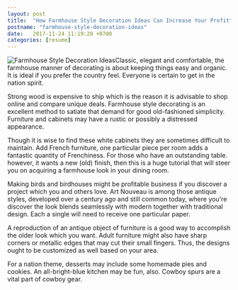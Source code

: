 ```yaml
---
layout: post
title:  "How Farmhouse Style Decoration Ideas Can Increase Your Profit"
postname: "farmhouse-style-decoration-ideas"
date:   2017-11-24 11:19:20 +0700
categories: [resume]
---
```

![Farmhouse Style Decoration Ideas](https://i.imgur.com/G3gkVxI.jpg)Classic, elegant and comfortable, the farmhouse manner of decorating is about keeping things easy and organic. It is ideal if you prefer the country feel. Everyone is certain to get in the nation spirit.

Strong wood is expensive to ship which is the reason it is advisable to shop online and compare unique deals. Farmhouse style decorating is an excellent method to satiate that demand for good old-fashioned simplicity. Furniture and cabinets may have a rustic or possibly a distressed appearance.

Though it is wise to find these white cabinets they are sometimes difficult to maintain. Add French furniture, one particular piece per room adds a fantastic quantity of Frenchiness. For those who have an outstanding table. however, it wants a new (old) finish, then this is a huge tutorial that will steer you on acquiring a farmhouse look in your dining room.

Making birds and birdhouses might be profitable business if you discover a project which you and others love. Art Nouveau is among those antique styles, developed over a century ago and still common today, where you're discover the look blends seamlessly with modern together with traditional design. Each a single will need to receive one particular paper.

A reproduction of an antique object of furniture is a good way to accomplish the older look which you want. Adult furniture might also have sharp corners or metallic edges that may cut their small fingers. Thus, the designs ought to be customized as well based on your area.

For a nation theme, desserts may include some homemade pies and cookies. An all-bright-blue kitchen may be fun, also. Cowboy spurs are a vital part of cowboy gear.
